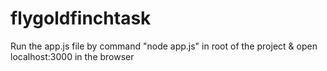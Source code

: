 # flygoldfinchtask

Run the app.js file by command "node app.js" in root of the project & open localhost:3000 in the browser
